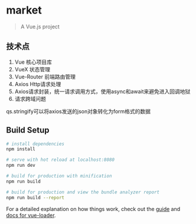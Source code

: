 # market

> A Vue.js project

## 技术点

1. Vue   核心项目库
2. VueX   状态管理
3. Vue-Router   前端路由管理
4. Axios  Http请求处理
5. Axios请求封装，统一请求调用方式，使用async和await来避免进入回调地狱
6. 请求跨域问题

qs.stringify可以将axios发送的json对象转化为form格式的数据

## Build Setup

``` bash
# install dependencies
npm install

# serve with hot reload at localhost:8080
npm run dev

# build for production with minification
npm run build

# build for production and view the bundle analyzer report
npm run build --report
```

For a detailed explanation on how things work, check out the [guide](http://vuejs-templates.github.io/webpack/) and [docs for vue-loader](http://vuejs.github.io/vue-loader).
